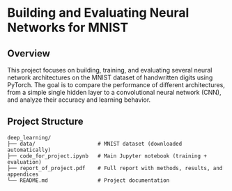 # Building and Evaluating Neural Networks for MNIST

## Overview 
This project focuses on building, training, and evaluating several neural network architectures on the MNIST dataset of handwritten digits using PyTorch.
The goal is to compare the performance of different architectures, from a simple single hidden layer to a convolutional neural network (CNN), and analyze their accuracy and learning behavior.

## Project Structure 
```text
deep_learning/
├── data/                    # MNIST dataset (downloaded automatically)
├── code_for_project.ipynb   # Main Jupyter notebook (training + evaluation)
├── report_of_project.pdf    # Full report with methods, results, and appendices
└── README.md                # Project documentation
```